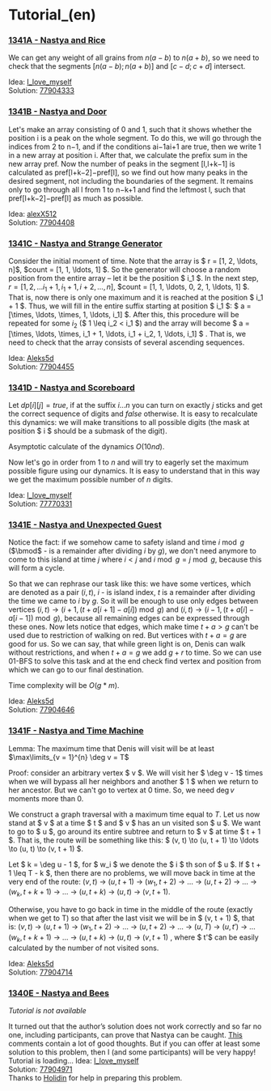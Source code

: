 # Tutorial_(en)


### [1341A - Nastya and Rice](../problems/A._Nastya_and_Rice.md "Codeforces Round 637 (Div. 2) - Thanks, Ivan Belonogov!")

We can get any weight of all grains from $n(a - b)$ to $n(a + b)$, so we need to check that the segments $[n(a - b); n(a + b)]$ and $[c - d; c + d]$ intersect.

Idea: [I_love_myself](https://codeforces.com/profile/I_love_myself "Master I_love_myself")  
Solution: [77904333](https://codeforces.com/contest/1341/submission/77904333 "Submission 77904333 by I_love_myself") 

### [1341B - Nastya and Door](../problems/B._Nastya_and_Door.md "Codeforces Round 637 (Div. 2) - Thanks, Ivan Belonogov!")

Let's make an array consisting of 0 and 1, such that it shows whether the position i is a peak on the whole segment. To do this, we will go through the indices from 2 to n−1, and if the conditions ai−1<ai and ai>ai+1 are true, then we write 1 in a new array at position i. After that, we calculate the prefix sum in the new array pref. Now the number of peaks in the segment [l,l+k−1] is calculated as pref[l+k−2]−pref[l], so we find out how many peaks in the desired segment, not including the boundaries of the segment. It remains only to go through all l from 1 to n−k+1 and find the leftmost l, such that pref[l+k−2]−pref[l] as much as possible.

 Idea: [alexX512](https://codeforces.com/profile/alexX512 "Master alexX512")  
Solution: [77904408](https://codeforces.com/contest/1341/submission/77904408 "Submission 77904408 by I_love_myself") 
### [1341C - Nastya and Strange Generator](https://codeforces.com/contest/1341/problem/C "Codeforces Round 637 (Div. 2) - Thanks, Ivan Belonogov!")

Consider the initial moment of time. Note that the array is $ r = [1, 2, \ldots, n]$, $count = [1, 1, \ldots, 1] $. So the generator will choose a random position from the entire array – let it be the position $ i_1 $. In the next step, $r = [1, 2, \ldots i_1 + 1, i_1 + 1, i + 2, \ldots, n]$, $count = [1, 1, \ldots, 0, 2, 1, \ldots, 1] $. That is, now there is only one maximum and it is reached at the position $ i_1 + 1 $. Thus, we will fill in the entire suffix starting at position $ i_1 $: $ a = [\times, \ldots, \times, 1, \ldots, i_1] $. After this, this procedure will be repeated for some $i_2$ ($ 1 \leq i_2 < i_1 $) and the array will become $ a = [\times, \ldots, \times, i_1 + 1, \ldots, i_1 + i_2, 1, \ldots, i_1] $ . That is, we need to check that the array consists of several ascending sequences.

  
Idea: [Aleks5d](https://codeforces.com/profile/Aleks5d "Grandmaster Aleks5d")  
Solution: [77904455](https://codeforces.com/contest/1340/submission/77904455 "Submission 77904455 by I_love_myself") 
### [1341D - Nastya and Scoreboard](https://codeforces.com/contest/1341/problem/D "Codeforces Round 637 (Div. 2) - Thanks, Ivan Belonogov!")

Let $dp[i][j] = true$, if at the suffix $i \ldots n$ you can turn on exactly $j$ sticks and get the correct sequence of digits and $false$ otherwise. It is easy to recalculate this dynamics: we will make transitions to all possible digits (the mask at position $ i $ should be a submask of the digit).

Asymptotic calculate of the dynamics $O(10nd)$.

Now let's go in order from $1$ to $n$ and will try to eagerly set the maximum possible figure using our dynamics. It is easy to understand that in this way we get the maximum possible number of $n$ digits.

 Idea: [I_love_myself](https://codeforces.com/profile/I_love_myself "Master I_love_myself")  
Solution: [77770331](https://codeforces.com/contest/1340/submission/77770331 "Submission 77770331 by tourist") 
### [1341E - Nastya and Unexpected Guest](https://codeforces.com/contest/1341/problem/E "Codeforces Round 637 (Div. 2) - Thanks, Ivan Belonogov!")

Notice the fact: if we somehow came to safety island and time $i \bmod g$ ($\bmod$ - is a remainder after dividing $i$ by $g$), we don't need anymore to come to this island at time $j$ where $i<j$ and $i\bmod g = j\bmod g$, because this will form a cycle.

So that we can rephrase our task like this: we have some vertices, which are denoted as a pair $(i, t)$, $i$ - is island index, $t$ is a remainder after dividing the time we came to $i$ by $g$. So it will be enough to use only edges between vertices $(i, t) \to (i + 1, (t + a[i + 1] - a[i])\bmod g)$ and $(i, t)\to (i - 1, (t + a[i] - a[i - 1])\bmod g)$, because all remaining edges can be expressed through these ones. Now lets notice that edges, which make time $t + a > g$ can't be used due to restriction of walking on red. But vertices with $t + a = g$ are good for us. So we can say, that while green light is on, Denis can walk without restrictions, and when $t + a = g$ we add $g + r$ to time. So we can use $01$-BFS to solve this task and at the end check find vertex and position from which we can go to our final destination.

Time complexity will be $O(g * m)$.

 Idea: [Aleks5d](https://codeforces.com/profile/Aleks5d "Grandmaster Aleks5d")  
Solution: [77904646](https://codeforces.com/contest/1340/submission/77904646 "Submission 77904646 by I_love_myself") 
### [1341F - Nastya and Time Machine](https://codeforces.com/contest/1341/problem/F "Codeforces Round 637 (Div. 2) - Thanks, Ivan Belonogov!")

Lemma: The maximum time that Denis will visit will be at least $\max\limits_{v = 1}^{n} \deg v = T$

Proof: consider an arbitrary vertex $ v $. We will visit her $ \deg v - 1$ times when we will bypass all her neighbors and another $ 1 $ when we return to her ancestor. But we can't go to vertex at 0 time. So, we need $\deg v$ moments more than 0.

We construct a graph traversal with a maximum time equal to $T$. Let us now stand at $ v $ at a time $ t $ and $ v $ has an un visited son $ u $. We want to go to $ u $, go around its entire subtree and return to $ v $ at time $ t + 1 $. That is, the route will be something like this: $ (v, t) \to (u, t + 1) \to \ldots \to (u, t) \to (v, t + 1) $.

Let $ k = \deg u - 1 $, for $ w_i $ we denote the $ i $ th son of $ u $. If $ t + 1 \leq T - k $, then there are no problems, we will move back in time at the very end of the route: $(v, t)$ $\to$ $(u, t + 1)$ $\to$ $(w_1, t + 2)$ $\to$ $\ldots$ $\to$ $(u, t + 2)$ $\to$ $\ldots$ $\to$ $(w_k, t + k + 1)$ $\to$ $\ldots$ $\to$ $(u, t + k)$ $\to$ $(u, t)$ $\to$ $(v, t + 1)$.

Otherwise, you have to go back in time in the middle of the route (exactly when we get to T) so that after the last visit we will be in $ (v, t + 1) $, that is: $(v, t)$ $\to$ $(u, t + 1)$ $\to$ $(w_1, t + 2)$ $\to$ $\ldots$ $\to$ $(u, t + 2)$ $\to$ $\ldots$ $\to$ $(u, T)$ $\to$ $(u, t')$ $\to$ $\ldots$ $(w_k, t + k + 1)$ $\to$ $\ldots$ $\to$ $(u, t + k)$ $\to$ $(u, t)$ $\to$ $(v, t + 1)$ , where $ t'$ can be easily calculated by the number of not visited sons.

 Idea: [Aleks5d](https://codeforces.com/profile/Aleks5d "Grandmaster Aleks5d")  
Solution: [77904714](https://codeforces.com/contest/1340/submission/77904714 "Submission 77904714 by I_love_myself") 
### [1340E - Nastya and Bees](https://codeforces.com/contest/1340/problem/E "Codeforces Round 637 (Div. 1) - Thanks, Ivan Belonogov!")

*Tutorial is not available*

 It turned out that the author’s solution does not work correctly and so far no one, including participants, can prove that Nastya can be caught. [This](Tutorial_(en).md?#comment-610176) comments contain a lot of good thoughts. But if you can offer at least some solution to this problem, then I (and some participants) will be very happy! Tutorial is loading... Idea: [I_love_myself](https://codeforces.com/profile/I_love_myself "Master I_love_myself")  
Solution: [77904971](https://codeforces.com/contest/1340/submission/77904971 "Submission 77904971 by I_love_myself")  
Thanks to [Holidin](https://codeforces.com/profile/Holidin "Grandmaster Holidin") for help in preparing this problem.